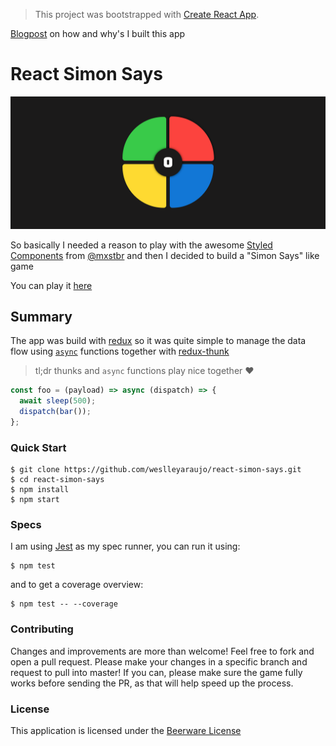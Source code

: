 > This project was bootstrapped with [Create React App](https://github.com/facebookincubator/create-react-app).

[Blogpost](https://weslleyaraujo.dev/posts/building-a-simon-says-game-with-react-and-redux) on how and why's I built this app

# React Simon Says

![React Simon Says](./screenshot.png)

So basically I needed a reason to play with the awesome [Styled Components](https://github.com/styled-components/styled-components) from [@mxstbr](http://twitter.com/mxstbr) and
then I decided to build a "Simon Says" like game

You can play it [here](https://weslleyaraujo.github.io/react-simon-says/)

## Summary

The app was build with [redux](https://github.com/reactjs/redux) so it was quite simple to manage the data flow using [`async`](https://developer.mozilla.org/en-US/docs/Web/JavaScript/Reference/Statements/async_function) functions together with [redux-thunk](https://github.com/gaearon/redux-thunk)

> tl;dr thunks and `async` functions play nice together :heart:

```js
const foo = (payload) => async (dispatch) => {
  await sleep(500);
  dispatch(bar());
};
```

### Quick Start

```
$ git clone https://github.com/weslleyaraujo/react-simon-says.git
$ cd react-simon-says
$ npm install
$ npm start
```

### Specs

I am using [Jest](https://facebook.github.io/jest/) as my spec runner, you can run it using:

```
$ npm test
```

and to get a coverage overview:

```
$ npm test -- --coverage
```

### Contributing

Changes and improvements are more than welcome! Feel free to fork and open a pull request. Please make your changes in a specific branch and request to pull into master! If you can, please make sure the game fully works before sending the PR, as that will help speed up the process.

### License

This application is licensed under the [Beerware License](https://en.wikipedia.org/wiki/Beerware)
